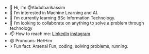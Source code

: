 - 👋 Hi, I’m @Abdulbarikassim
- 👀 I’m interested in Machine Learning and AI.
- 🌱 I’m currently learning BSc Information Technology.
- 💞️ I’m looking to collaborate on anything to solve a problem through technology
- 📫 How to reach me: [LinkedIn](https://www.linkedin.com/in/abdulbari-kassim-a86726300) [instagram](https://www.instagram.com/abdi6ari/profilecard/?igsh=MXg0cWZzejYxOXBudA==)
- 😄 Pronouns: He/Him
- ⚡ Fun fact: Arsenal Fun, coding, solving problems, running.
<!---
Abdulbarikassim/Abdulbarikassim is a ✨ special ✨ repository because its `README.md` (this file) appears on your GitHub profile.
You can click the Preview link to take a look at your changes.
--->
